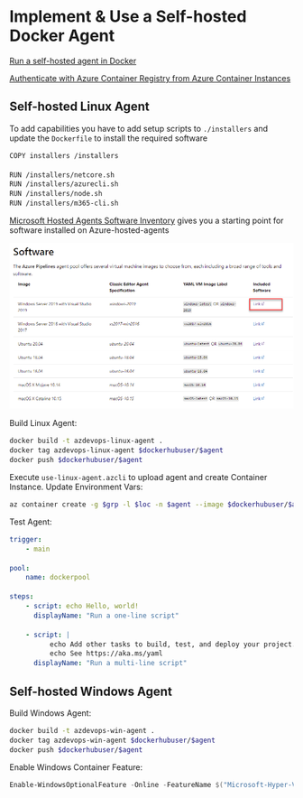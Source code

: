 # Implement & Use a Self-hosted Docker Agent

[Run a self-hosted agent in Docker](https://docs.microsoft.com/en-us/azure/devops/pipelines/agents/docker?view=azure-devops)

[Authenticate with Azure Container Registry from Azure Container Instances](https://docs.microsoft.com/en-us/azure/container-registry/container-registry-auth-aci)

## Self-hosted Linux Agent

To add capabilities you have to add setup scripts to `./installers` and update the `Dockerfile` to install the required software

```bash
COPY installers /installers

RUN /installers/netcore.sh
RUN /installers/azurecli.sh
RUN /installers/node.sh
RUN /installers/m365-cli.sh
```

[Microsoft Hosted Agents Software Inventory](https://docs.microsoft.com/en-us/azure/devops/pipelines/agents/hosted?view=azure-devops&tabs=yaml) gives you a starting point for software installed on Azure-hosted-agents

![inventory](_images/inventory.png)

Build Linux Agent:

```bash
docker build -t azdevops-linux-agent .
docker tag azdevops-linux-agent $dockerhubuser/$agent
docker push $dockerhubuser/$agent
```

Execute `use-linux-agent.azcli` to upload agent and create Container Instance. Update Environment Vars:

```bash
az container create -g $grp -l $loc -n $agent --image $dockerhubuser/$agent --cpu 1 --memory 1 --dns-name-label $agent --port 80 --environment-variables 'AZP_URL'=$org 'AZP_TOKEN'=$token 'AZP_AGENT_NAME'='shlinuxagent' 'AZP_POOL'=$pool
```

Test Agent:

```yaml
trigger:
    - main

pool:
    name: dockerpool

steps:
    - script: echo Hello, world!
      displayName: "Run a one-line script"

    - script: |
          echo Add other tasks to build, test, and deploy your project.
          echo See https://aka.ms/yaml
      displayName: "Run a multi-line script"
```

## Self-hosted Windows Agent

Build Windows Agent:

```bash
docker build -t azdevops-win-agent .
docker tag azdevops-win-agent $dockerhubuser/$agent
docker push $dockerhubuser/$agent
```

Enable Windows Container Feature:

```Powershell
Enable-WindowsOptionalFeature -Online -FeatureName $("Microsoft-Hyper-V", "Containers") -All
```
